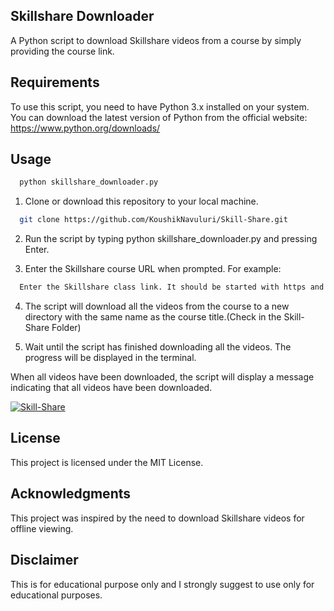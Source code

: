 ## Skillshare Downloader
A Python script to download Skillshare videos from a course by simply providing the course link.

## Requirements
To use this script, you need to have Python 3.x installed on your system. You can download the latest version of Python from the official website: https://www.python.org/downloads/

## Usage
```bash
  python skillshare_downloader.py

```
1. Clone or download this repository to your local machine.
```bash
  git clone https://github.com/KoushikNavuluri/Skill-Share.git

```

2. Run the script by typing python skillshare_downloader.py and pressing Enter.

3. Enter the Skillshare course URL when prompted. For example:
```bash
  Enter the Skillshare class link. It should be started with https and finish with numerical figures. "https://www.skillshare.com/classes/Your-Course-Title/1234567890"

```

4. The script will download all the videos from the course to a new directory with the same name as the course title.(Check in the Skill-Share Folder)

5. Wait until the script has finished downloading all the videos. The progress will be displayed in the terminal.

When all videos have been downloaded, the script will display a message indicating that all videos have been downloaded.

<a href="https://ibb.co/G3LtnCZ"><img src="https://i.ibb.co/QjRCpYW/Skill-Share.png" alt="Skill-Share" border="0"></a>

## License
This project is licensed under the MIT License.

## Acknowledgments
This project was inspired by the need to download Skillshare videos for offline viewing. 

## Disclaimer
This is for educational purpose only and I strongly suggest to use only for educational purposes.
